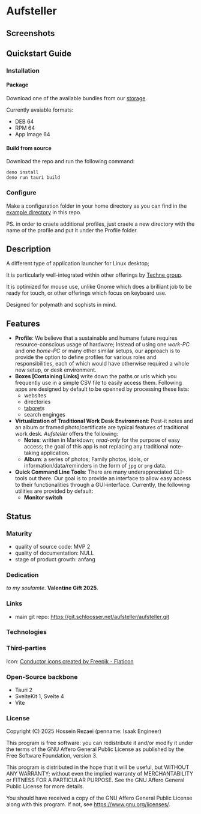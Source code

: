 # Aufsteller

## Screenshots

## Quickstart Guide

### Installation

#### Package

Download one of the available bundles from our [storage](https://console.schloosser.net/browser/aufsteller).

Currently avaiable formats:
- DEB 64
- RPM 64
- App Image 64

#### Build from source

Download the repo and run the following command:

```
deno install
deno run tauri build
```

### Configure

Make a configuration folder in your home directory as you can find in the [example directory](./example) in this repo.

PS. in order to craete additional profiles, just craete a new directory with the name of the profile and put it under the Profile folder.

## Description

A different type of application launcher for Linux desktop;

It is particularly well-integrated within other offerings by [Techne group](https://techne.schloosser.com).

It is optimized for mouse use, unlike Gnome which does a brilliant job to be ready for touch, or other offerings which focus on keyboard use.

Designed for polymath and sophists in mind.

## Features

- **Profile**: We believe that a sustainable and humane future requires resource-conscious usage of hardware; Instead of using one _work-PC_ and one _home-PC_ or many other similar setups, our approach is to provide the option to define profiles for various roles and responsibilities, each of which would have otherwise required a whole new setup, or desk environment.
- **Boxes [Containing Links]** write down the paths or urls which you frequently use in a simple CSV file to easily access them. Following apps are designed by default to be openned by processing these lists:
	- websites
  - directories
  - [taboret](https://taboret.techne.schloosser.com)s
  - search enginges
- **Virtualization of Traditional Work Desk Environment**: Post-it notes and an album or framed photo/certificate are typical features of traditional work desk. _Aufsteller_ offers the following:
  - **Notes**: written in Markdown; _read-only_ for the purpose of easy access; the goal of this app is not replacing any traditional note-taking application.
  - **Album**: a series of photos; Family photos, idols, or information/data/reminders in the form of `jpg` or `png` data.
- **Quick Command Line Tools**: There are many underappreciated CLI-tools out there. Our goal is to provide an interface to allow easy access to their functionalities through a GUI-interface. Currently, the following utilities are provided by default:
  - **Monitor switch**

## Status

### Maturity

- quality of source code: MVP 2
- quality of documentation: NULL
- stage of product growth: anfang

### Dedication

_to my soulamte_. **Valentine Gift 2025**.

### Links

- main git repo: https://git.schloosser.net/aufsteller/aufsteller.git

### Technologies

### Third-parties

Icon: <a href="https://www.flaticon.com/free-icons/conductor" title="conductor icons">Conductor icons created by Freepik - Flaticon</a>

### Open-Source backbone

- Tauri 2
- SvelteKit 1, Svelte 4
- Vite

### License

Copyright (C) 2025 Hossein Rezaei (penname: Isaak Engineer)

This program is free software: you can redistribute it and/or modify it under the terms of the GNU Affero General Public License as published by the Free Software Foundation, version 3.

This program is distributed in the hope that it will be useful, but WITHOUT ANY WARRANTY; without even the implied warranty of MERCHANTABILITY or FITNESS FOR A PARTICULAR PURPOSE. See the GNU Affero General Public License for more details.

You should have received a copy of the GNU Affero General Public License along with this program. If not, see <https://www.gnu.org/licenses/>.
